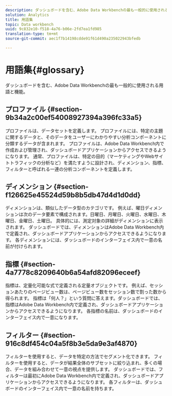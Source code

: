 ```yaml
---
description: ダッシュボードを含む、Adobe Data Workbenchの最も一般的に使用される用語と機能。
solution: Analytics
title: 用語集
topic: Data workbench
uuid: 9c832e10-f518-4a76-b06e-2fd7ea1fd985
translation-type: tm+mt
source-git-commit: aec1f7b14198cdde91f61d490a235022943bfedb

---
```



# 用語集{#glossary}

ダッシュボードを含む、Adobe Data Workbenchの最も一般的に使用される用語と機能。

## プロファイル {#section-9b34a2c00ef54008927394a396fc33a5}

プロファイルは、データセットを定義します。 プロファイルには、特定の主題に関するデータと、そのデータをユーザーにわかりやすい分析コンポーネントに分類するデータが含まれます。 プロファイルは、Adobe Data Workbench内で作成および管理され、ダッシュボードアプリケーションからアクセスできるようになります。 通常、プロファイルは、特定の目的（マーケティングやWebサイトトラフィックの分析など）を満たすように設計され、ディメンション、指標、フィルターと呼ばれる一連の分析コンポーネントを定義します。

## ディメンション {#section-f126625e45524d59b8b5db47d4d1d0dd}

ディメンションは、類似したデータ型のカテゴリです。 例えば、曜日ディメンションは次のデータ要素で構成されます。日曜日、月曜日、火曜日、水曜日、木曜日、金曜日、土曜日。 具体的には、測定対象の詳細がディメンションに表示されます。 ダッシュボードでは、ディメンションはAdobe Data Workbench内で定義され、ダッシュボードアプリケーションからアクセスできるようになります。 各ディメンションには、ダッシュボードのインターフェイス内で一意の名前が付けられます。

## 指標 {#section-4a7778c8209640b6a54afd82096eceef}

指標は、定量化可能な式で定義される定量オブジェクトです。 例えば、セッションあたりのページビュー数は、ページビュー数をセッション数で割った数から得られます。 指標は「何人？」という質問に答えます。ダッシュボードでは、指標はAdobe Data Workbench内で定義され、ダッシュボードアプリケーションからアクセスできるようになります。 各指標の名前は、ダッシュボードのインターフェイス内で一意になります。

## フィルター {#section-916c8df454c04a5f8b3e5da9e3af4870}

フィルターを使用すると、データを特定の方法でセグメント化できます。 フィルターを使用すると、データが結果全体のサブセットに絞り込まれ、多くの場合、データを組み合わせて一意の視点を提供します。 ダッシュボードでは、フィルターは最初にAdobe Data Workbench内で定義され、ダッシュボードアプリケーションからアクセスできるようになります。 各フィルターは、ダッシュボードのインターフェイス内で一意の名前を持ちます。

